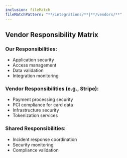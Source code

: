 ```yaml
---
inclusion: fileMatch
fileMatchPattern: "**/integrations/**|**/vendors/**"
---
```


## Vendor Responsibility Matrix

### Our Responsibilities:
- Application security
- Access management
- Data validation
- Integration monitoring

### Vendor Responsibilities (e.g., Stripe):
- Payment processing security
- PCI compliance for card data
- Infrastructure security
- Tokenization services

### Shared Responsibilities:
- Incident response coordination
- Security monitoring
- Compliance validation